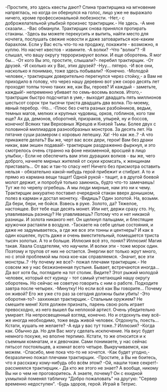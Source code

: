   -Простите, это здесь квесты дают?
Спина трактирщика на мгновение напряглась, но когда он обернулся на голос, лицо уже не выражало ничего, кроме профессиональной любезности.
-Нет,- с доброжелательной улыбкой произнес трактирщик.- Не здесь.
-А мне сказали...
-Вас обманули.
Трактирщик снова принялся протирать стаканы.
-Здесь вы можете перекусить и выпить, найти место для ночлега, послушать свежие новости и даже затовариться кое-каким барахлом. Если у Вас есть что-то на продажу, покажите - возможно, я куплю. Но насчет квестов - извините.
-А волки?
-Что "волки"?
-Я слышал, что вашу округу терроризируют волки. И еще оборотень. Я мог бы...
-От кого Вы это, простите, слышали?- перебил трактирщик.
-От друзей.
-И сколько их у Вас, этих друзей?
-Нуу... пятеро.
-И все они, насколько я понимаю, тоже здесь побывали?
-Конечно.
-Молодой человек,- трактирщик доверительно перегнулся через стойку,- а Вам не приходило в голову, что через нашу деревню вот уже скоро десять лет проходят толпы точно таких же, как Вы, героев? И каждый - заметьте, каждый!- непременно убивает по семь-восемь волков. Итого,- трактрщик быстро подсчитал в уме,- выходит двадцать пять миллионов шестьсот сорок три тысячи триста двадцать два волка. По-моему, явный перебор.
-Но...
-Плюс без счета разных разбойников, ведьм, темных магов, мелких и крупных чудовищ, орков, гоблинов, кого там еще? Ах да, демонов, оборотней, призраков, упырей, ну и боссов, конечно! Всяких там Верховных Жрецов и Князей Тьмы. Более двух с половиной миллиардов разнообразных монстров. За десять лет. На пятачке суши размером с коровью лепешку. Ха!
-Но как же..?
-А что прикажете делать? Вы же, черт вас всех дери, герои! Вам без драки никак, вам экшен подавай!- трактирщик раздраженно фыркнул, и это смотрелось очень странно на фоне неизменной, вросшей в лицо улыбки,- Если не обеспечить вам этих дурацких волков - вы же, чего доброго, начнете  мирных жителей от скуки кромсать, к женщинам приставать... От вас и так-то спасу нет! Ничего без присмотра оставить нельзя - обязательно какой-нибудь герой прибежит и стибрит. А то и прямо из кармана вещи тащат! Одной рукой - тащит, а в другой боевой молот держит, и попробуй только заикнись, будто что-то замечаешь! Тут же по черепу огребешь. А мы люди мирные, нам это ни к чему.
Трактирщик аккуратно поставил очередной стакан вверх донышком, полез в карман и достал монетку.
-Видишь? Один золотой. На, возьми. Да бери, бери, не бойся. Взвесь в руке. Золото, да? Тяжелое, настоящее. Вот тебе еще десять монет. Или нет, держи сразу сто. Ну, улавливаешь разницу? Не улавливаешь? Потому что и нет никакой разницы. И золота никакого нет.
Он щелкнул пальцами, и блестящие кружочки растаяли в воздухе.
-Таскаете на себе целые состояния, и даже не задумываетесь, а где же все эти тонны и центнеры? И как в один кошелек, пусть даже и очень вместительный, помещается триста тысяч золотых. А то и больше. Иллюзия всё это, понял? Иллюзия! Магия такая. Хвала Создателям, что научили. И волки эти - тоже морок один. Поэтому и трупов от них не остается. Энергии вот только жрут много, но с этой проблемой мы пока кое-как справляемся.
-Значит, все эти монстры..?
-Ну почему же все?- пожал плечами трактирщик.- Не совсем же у нас безжизненная пустыня. Бывает, встречаются иногда... Да вот хотя бы, поглядите на тот столик. Видите? Этот рыжий молодой человек, который ест курицу - тот самый угнетающий нашу округу оборотень. Но сейчас не советую говорить с ним о работе. Подходите завтра после четырех.
-Минутку! Но если всё как Вы говорите... Почему он живой? Его же уже сто раз за сегодня должны были убить!
-Это оборотня-то?- захихикал трактирщик.- Стальным оружием? Не смешите меня! Хотя должен признать, парень свою роль играет превосходно, из него вышел бы неплохой артист. Очень убедительно умирает. На непросвещенный взгляд, конечно. Но и отдохнуть ему всё-же иногда необходимо, тоже ведь живой человек. Отдохнуть, поесть... Кстати, кушать не желаете?
-А еда у вас тут тоже..? Иллюзия?
-Когда как. Обычно да. Но для Вас могу сделать исключение. На вкус будет немного похуже, но вполне терпимо. Кстати, то же относится и к съемным комнатам, и к девочкам. Сами понимаете, у нас сейчас пятьсот постояльцев, а комнат всего четыре. Выкручиваемся, как можем.
-Спасибо, мне пока что-то не хочется.
-Как будет угодно,- безразлично пожал плечами трактирщик.
-Простите, а Вы не боитесь, что я расскажу кому-нибудь обо всём этом?
-Ой, нашли тоже секрет!- рассмеялся трактирщик.- Да кто же этого не знает? А вообще, никому Вы ни о чем не проговоритесь. А знаете, почему?
Он с ехидной ухмылкой поменял табличку "Добро пожаловать" на другую: "Сервер временно недоступен".
-Будь здоров, герой. Играй в Тетрис.    